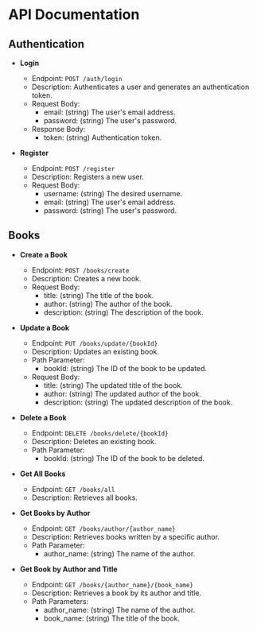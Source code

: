 # API Documentation

## Authentication

- **Login**
  - Endpoint: `POST /auth/login`
  - Description: Authenticates a user and generates an authentication token.
  - Request Body:
    - email: (string) The user's email address.
    - password: (string) The user's password.
  - Response Body:
    - token: (string) Authentication token.

- **Register**
  - Endpoint: `POST /register`
  - Description: Registers a new user.
  - Request Body:
    - username: (string) The desired username.
    - email: (string) The user's email address.
    - password: (string) The user's password.

## Books

- **Create a Book**
  - Endpoint: `POST /books/create`
  - Description: Creates a new book.
  - Request Body:
    - title: (string) The title of the book.
    - author: (string) The author of the book.
    - description: (string) The description of the book.

- **Update a Book**
  - Endpoint: `PUT /books/update/{bookId}`
  - Description: Updates an existing book.
  - Path Parameter:
    - bookId: (string) The ID of the book to be updated.
  - Request Body:
    - title: (string) The updated title of the book.
    - author: (string) The updated author of the book.
    - description: (string) The updated description of the book.

- **Delete a Book**
  - Endpoint: `DELETE /books/delete/{bookId}`
  - Description: Deletes an existing book.
  - Path Parameter:
    - bookId: (string) The ID of the book to be deleted.

- **Get All Books**
  - Endpoint: `GET /books/all`
  - Description: Retrieves all books.

- **Get Books by Author**
  - Endpoint: `GET /books/author/{author_name}`
  - Description: Retrieves books written by a specific author.
  - Path Parameter:
    - author_name: (string) The name of the author.

- **Get Book by Author and Title**
  - Endpoint: `GET /books/{author_name}/{book_name}`
  - Description: Retrieves a book by its author and title.
  - Path Parameters:
    - author_name: (string) The name of the author.
    - book_name: (string) The title of the book.
